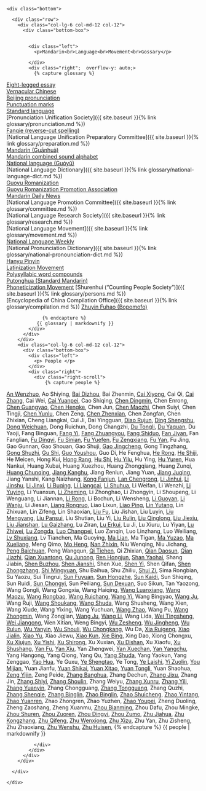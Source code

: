 

    <div class="bottom">

      <div class="row">
        <div class="col-lg-6 col-md-12 col-12">
          <div class="bottom-box">


            <div class="left">
              <p>Mandarin<br>Language<br>Movement<br>Gossary</p>
              
            </div>
            <div class="right";  overflow-y: auto;>
			  {% capture glossary %}
[Eight-legged essay](https://zh.wikipedia.org/wiki/八股文)  
[Vernacular Chinese](https://zh.wikipedia.org/wiki/白話)  
[Beijing pronunciation](https://zh.wikipedia.org/wiki/北京話#音系)  
[Punctuation marks](https://zh.wikipedia.org/wiki/標點符號)  
[Standard language](https://zh.wikipedia.org/wiki/標准方言)  
[Pronunciation Unification Society]({{ site.baseurl }}{% link glossary/pronunciation.md %})  
[Fanqie (reverse-cut spelling)](https://zh.wikipedia.org/wiki/反切)  
[National Language Unification Preparatory Committee]({{ site.baseurl }}{% link glossary/preparation.md %})  
[Mandarin (Guānhuà)](https://zh.wikipedia.org/wiki/官話)  
[Mandarin combined sound alphabet](https://zh.wikipedia.org/wiki/官話合聲字母)  
[National language (Guóyǔ)](https://zh.wikipedia.org/wiki/中華民國國語)  
[National Language Dictionary]({{ site.baseurl }}{% link glossary/national-language-dict.md %})  
[Guoyu Romanization](https://baike.baidu.com/item/%E5%9B%BD%E8%AF%AD%E7%BD%97%E9%A9%AC%E5%AD%97/6060641)  
[Guoyu Romanization Promotion Association]()  
[Mandarin Daily News](https://zh.wikipedia.org/wiki/國語日報)  
[National Language Promotion Committee]({{ site.baseurl }}{% link glossary/committee.md %})  
[National Language Research Society]({{ site.baseurl }}{% link glossary/research.md %})  
[National Language Movement]({{ site.baseurl }}{% link glossary/movement.md %})  
[National Language Weekly](https://baike.baidu.com/item/國語周刊/14586253)  
[National Pronunciation Dictionary]({{ site.baseurl }}{% link glossary/national-pronounciation-dict.md %})  
[Hanyu Pinyin](https://zh.wikipedia.org/wiki/漢語拼音)  
[Latinization Movement](https://zh.wikipedia.org/wiki/漢字拉丁化運動)  
[Polysyllabic word compounds](https://zh.wikipedia.org/wiki/聯綿詞)  
[Putonghua (Standard Mandarin)](https://zh.wikipedia.org/wiki/普通話)  
[Phoneticization Movement](https://zh.wikipedia.org/wiki/切音字運動) 
[Shurenhui (“Counting People Society”)]({{ site.baseurl }}{% link glossary/persons.md %})  
[Encyclopedia of China Compilation Office]({{ site.baseurl }}{% link glossary/compilation.md %}) 
[Zhuyin Fuhao (Bopomofo)](https://baike.baidu.com/item/%E6%B1%89%E8%AF%AD%E6%B3%A8%E9%9F%B3%E7%AC%A6%E5%8F%B7/115195)  

                 {% endcapture %}
 			   {{ glossary | markdownify }}
            </div>
          </div>
        </div>
        <div class="col-lg-6 col-md-12 col-12">
          <div class="bottom-box">
            <div class="left">
              <p> People </p>
            </div>
            <div class="right">
              <div class="right-scroll">
                  {% capture people %}
[An Wenzhuo](https://clangreformers.github.io/people/anwenzhuo-cn.html),
Ao Shiying,
[Bai Dizhou](https://clangreformers.github.io/people/baidizhou-cn.html),
Bai Zhenmin,
[Cai Xiyong](https://zh.wikipedia.org/wiki/蔡錫勇),
Cai Qi,
[Cai Zhang](https://zh.wikipedia.org/wiki/蔡璋_(速記工作者)),
Cai Wei,
[Cai Yuanpei](https://zh.wikipedia.org/wiki/蔡元培),
Cao Shiqing,
[Chen Dingmin](https://baike.baidu.com/item/陳定民?fromModule=lemma_search-box),
Chen Enrong,
[Chen Guangyao](https://zh.wikipedia.org/wiki/陳光堯),
[Chen Hengke](https://zh.wikipedia.org/wiki/陳師曾),
Chen Jun,
[Chen Maozhi](https://zh.wikipedia.org/wiki/陳懋治),
Chen Suiyi,
Chen Tingji,
[Chen Yunlu](https://baike.baidu.com/item/陳雲路?fromModule=lemma_search-box),
Chen Zeng,
[Chen Zhenxian](https://zh.wikipedia.org/wiki/陳振先),
Chen Zongfan,
Chen Zhixian,
Cheng Liangkai,
Cui Ji,
Dai Yingguan,
[Diao Rujun](https://baike.baidu.com/item/刁汝鈞?fromModule=lemma_search-box),
[Ding Shengshu](https://zh.wikipedia.org/wiki/丁聲樹),
[Dong Weichuan](https://zh.wikipedia.org/wiki/董渭川),
Dong Ruichun,
Dong Changzhi,
[Du Tongli](https://clangreformers.github.io/people/dutongli-cn.html),
[Du Yaquan](https://zh.wikipedia.org/wiki/杜亞泉),
Du Yaoji,
Fang Binguan,
[Fang Yi](https://clangreformers.github.io/people/fangyi-cn.html),
[Fang Zhuangyou](https://zh.wikipedia.org/wiki/方壯猷),
[Fang Shiduo](https://zh.wikipedia.org/wiki/方師鐸),
[Fan Jiyan](https://baike.baidu.com/item/範繼淹?fromModule=lemma_search-box),
Fan Fanglian,
[Fu Dingyi](https://zh.wikipedia.org/wiki/符定一),
[Fu Sinian](https://zh.wikipedia.org/wiki/傅斯年),
[Fu Yuefen](https://zh.wikipedia.org/wiki/傅嶽棻),
[Fu Zengxiang](https://zh.wikipedia.org/wiki/傅增湘),
[Fu Yan](https://clangreformers.github.io/people/fuyan-cn.html),
Fu Jing,
Gao Gunnan,
Gao Shouan,
Gao Shuji,
[Gao Jingcheng](https://baike.baidu.com/item/高景成/9594712),
Gong Tingzhang,
[Gong Shuzhi](https://clangreformers.github.io/people/gongshuzhi-cn.html),
[Gu Shi](https://baike.baidu.com/item/顧實/673665),
[Guo Youshou](https://zh.wikipedia.org/wiki/郭有守),
Guo Di,
He Fenghua,
[He Rong](https://zh.wikipedia.org/wiki/何容),
[He Shiji](https://baike.baidu.com/item/何士骥/3225991),
He Meicen,
Hong Kui,
[Hong Rang](https://zh.wikipedia.org/wiki/洪炎秋),
[Hu Shi](https://zh.wikipedia.org/wiki/胡適),
[Hu Yilu](https://baike.baidu.com/item/胡以魯/1077475),
Hu Ying,
[Hu Yuren](https://baike.baidu.com/item/胡雨人/10025474),
Hua Nankui,
Huang Xubai,
Huang Xuezhou,
Huang Zhongqiang,
Huang Zunqi,
[Huang Chunqing](https://zh.wikipedia.org/wiki/黃純青),
[Jiang Kanghu](https://zh.wikipedia.org/wiki/江亢虎),
Jiang Renlun,
Jiang Yuan,
[Jiang Juqing](https://zh.wikipedia.org/wiki/蔣舉清),
Jiang Yanshi,
Kang Naizhang,
[Kong Fanjun](https://clangreformers.github.io/people/kongfanjun-cn.html),
[Lan Chengrong](https://baike.baidu.com/item/蘭承榮/2632049),
[Li Jinhui](https://zh.wikipedia.org/wiki/黎錦暉),
[Li Jinshu](https://zh.wikipedia.org/wiki/黎錦紓),
[Li Jinxi](https://zh.wikipedia.org/wiki/黎錦熙),
[Li Buqing](https://zh.wikipedia.org/wiki/李步青),
[Li Liangcai](https://baike.baidu.com/item/李桐軒/10728490),
[Li Shuhua](https://zh.wikipedia.org/wiki/李書華),
Li Weifan,
Li Wenzhi,
[Li Yuying](https://zh.wikipedia.org/wiki/李石曾),
Li Yuanxun,
[Li Zheming](https://zh.wikipedia.org/wiki/李哲明),
Li Zhonghao,
Li Zhongyin,
Li Shoupeng,
Li Wenguang,
Li Jiannan,
[Li Rong](https://baike.baidu.com/item/李榮/132357),
Li Bochun,
Li Wensheng,
[Li Guoyan](https://baike.baidu.com/item/李國炎/62520710),
[Li Wanju](https://zh.wikipedia.org/wiki/李萬居),
Li Jiesan,
[Liang Rongruo](https://zh.wikipedia.org/wiki/梁容若),
Liao Lixun,
[Liao Ping](https://zh.wikipedia.org/wiki/廖平),
[Lin Yutang](https://zh.wikipedia.org/wiki/林語堂),
Lin Zhixuan,
Lin Zifeng,
Lin Shaoxian,
[Liu Fu](https://zh.wikipedia.org/wiki/劉半農),
Liu Jishan,
Liu Luyin,
[Liu Mengyang](https://baike.baidu.com/item/劉孟揚/3803824),
[Liu Pansui](https://baike.baidu.com/item/劉盼遂/488674),
Liu Shutian,
Liu Yi,
[Liu Rulin](https://baike.baidu.com/item/劉汝霖/3401335),
[Liu Qinglong](https://baike.baidu.com/item/劉慶隆/15797699),
[Liu Jiexiu](https://baike.baidu.com/item/劉潔修/5173715),
[Liu Jianshan](https://baike.baidu.com/item/劉兼善/11068257),
[Lu Gaizhang](https://zh.wikipedia.org/wiki/盧戆章),
Lu Ziran,
[Lu Erkui](https://baike.baidu.com/item/陸爾奎/969934),
Lu Ji,
Lu Xiuru,
Lu Yiyan,
[Lu Zhiwei](https://zh.wikipedia.org/wiki/陸志韋),
[Lu Zongda](https://zh.wikipedia.org/wiki/陸宗達),
[Luo Changpei](https://zh.wikipedia.org/wiki/羅常培),
Luo Zanqin,
Luo Linzhang,
Luo Weiliang,
[Lv Shuxiang](https://zh.wikipedia.org/wiki/呂叔湘),
Lv Tianchen,
Ma Guoying,
[Ma Lian](https://zh.wikipedia.org/wiki/馬廉),
Ma Tigan,
[Ma Yuzao](https://zh.wikipedia.org/wiki/馬幼漁),
[Ma Xueliang](https://zh.wikipedia.org/wiki/馬學良),
Meng Qimo,
[Mo Heng](https://baike.baidu.com/item/莫衡/5404038),
[Nan Zhixin](https://zh.wikipedia.org/wiki/南志信),
Niu Wenqing,
Niu Jichang,
[Peng Baichuan](https://zh.wikipedia.org/wiki/彭百川),
Peng Wangqun,
[Qi Tiehen](https://zh.wikipedia.org/wiki/齊鐵恨),
Qi Zhixian,
[Qian Daosun](https://zh.wikipedia.org/wiki/錢稻孫),
[Qian Jiazhi](https://zh.wikipedia.org/wiki/錢均夫),
[Qian Xuantong](https://zh.wikipedia.org/wiki/錢玄同),
[Qu Junong](https://zh.wikipedia.org/wiki/瞿世英),
[Ren Hongjun](https://zh.wikipedia.org/wiki/任鴻隽),
[Shan Yaohai](https://baike.baidu.com/item/單耀海/12579148),
Shang Jiabin,
[Shen Buzhou](https://baike.baidu.com/item/沈步洲/24573664),
[Shen Jianshi](https://zh.wikipedia.org/wiki/沈兼士),
Shen Xue,
[Shen Yi](https://baike.baidu.com/item/沈頤/64081418),
Shen Qifan,
[Shen Zhongzhang](https://zh.wikipedia.org/wiki/沈仲章_(學者)),
[Shi Mingyuan](https://baike.baidu.com/item/石明遠/584403),
Shu Baihua,
Shu Zhiliu,
[Shui Zi](https://zh.wikipedia.org/wiki/水梓),
Sima Rongbian,
Su Yaozu,
Sui Tingrui,
[Sun Fuyuan](https://zh.wikipedia.org/wiki/孫伏園),
[Sun Hongzhe](https://baike.baidu.com/item/孫鴻哲/5978238),
[Sun Kaidi](https://zh.wikipedia.org/wiki/孫楷第),
Sun Shiqing,
Sun Ruidi,
[Sun Chongyi](https://clangreformers.github.io/people/sunchongyi-cn.html),
Sun Peiliang,
[Sun Dexuan](https://baike.baidu.com/item/孫德宣/1116324),
Suo Sikun,
Tan Yaozong,
Wang Gongli,
Wang Gongxia,
Wang Haiqing,
[Wang Luanxiang](https://zh.wikipedia.org/wiki/汪鸾翔),
[Wang Maozu](https://zh.wikipedia.org/wiki/汪懋祖),
[Wang Rongbao](https://zh.wikipedia.org/wiki/汪榮寶),
[Wang Ruichang](https://zh.wikipedia.org/wiki/特睦格圖),
[Wang Yi](https://clangreformers.github.io/people/wangyi-cn.html),
Wang Bingyao,
[Wang Ju](https://baike.baidu.com/item/王雲軒/29241),
Wang Ruji,
[Wang Shoukang](https://clangreformers.github.io/people/wangshoukang-cn.html),
[Wang Shuda](https://clangreformers.github.io/people/wangshuda-cn.html),
Wang Shusheng,
Wang Xien,
Wang Xiude,
Wang Yixing,
Wang Yuchuan,
[Wang Zhao](https://zh.wikipedia.org/wiki/王照_(光緒進士)),
Wang Pu,
[Wang Zhongmin](https://zh.wikipedia.org/wiki/王重民),
Wang Zongjian,
[Wang Ju](https://zh.wikipedia.org/wiki/王炬_(1911年)),
[Wang Li](https://zh.wikipedia.org/wiki/王力_(語言學家)),
Wang Lida,
[Wei Tingsheng](https://zh.wikipedia.org/wiki/衛挺生),
[Wei Jiangong](https://zh.wikipedia.org/wiki/魏建功),
Wen Xitian,
Weng Bingyi,
[Wu Zesheng](https://zh.wikipedia.org/wiki/烏澤聲),
[Wu Jingheng](https://zh.wikipedia.org/wiki/吳稚暉),
[Wu Rulun](https://zh.wikipedia.org/wiki/吳汝綸),
[Wu Yanyin](https://zh.wikipedia.org/wiki/吳研因),
[Wu Shouli](https://zh.wikipedia.org/wiki/吳守禮),
[Wu Chongkang](https://baike.baidu.com/item/吳崇康/57169396),
Wu Da,
[Xia Ruigeng](https://zh.wikipedia.org/wiki/夏瑞庚),
[Xiao Jialin](https://clangreformers.github.io/people/xiaojialin-cn.html),
[Xiao Yu](https://zh.wikipedia.org/wiki/蕭子升),
Xiao Jiewu,
[Xiao Kun](https://baike.baidu.com/item/蕭坤/6734064),
[Xie Bing](https://clangreformers.github.io/people/xierenbing-cn.html),
Xing Dao,
Xiong Chongxu,
[Xu Xiujun](https://baike.baidu.com/item/徐秀鈞/930610),
[Xu Yishi](https://zh.wikipedia.org/wiki/徐一士),
[Xu Shirong](https://baike.baidu.com/item/徐世榮/1142033),
Xu Xuxian,
[Xu Dishan](https://zh.wikipedia.org/wiki/許地山),
Xu Xiaofu,
[Xu Shushang](https://zh.wikipedia.org/wiki/許壽裳),
[Yan Fu](https://zh.wikipedia.org/wiki/嚴復),
[Yan Xiu](https://zh.wikipedia.org/wiki/嚴修),
Yan Zhengwei,
[Yan Xuechan](https://zh.wikipedia.org/wiki/嚴學宭),
[Yan Yangchu](https://zh.wikipedia.org/wiki/晏陽初),
Yang Hangong,
Yang Qiong,
Yang Qu,
[Yang Shuda](https://zh.wikipedia.org/wiki/楊樹達),
Yang Yaokun,
Yang Zenggao,
[Yao Hua](https://zh.wikipedia.org/wiki/姚華),
Ye Guxu,
[Ye Shengtao](https://zh.wikipedia.org/wiki/葉聖陶),
Ye Tong,
[Ye Laishi](https://zh.wikipedia.org/wiki/葉籁士),
[Yi Zuolin](https://zh.wikipedia.org/wiki/易作霖),
[You Mijian](https://zh.wikipedia.org/wiki/遊彌堅),
Yuan Jianfu,
[Yuan Shikai](https://zh.wikipedia.org/wiki/袁世凱),
[Yuan Xitao](https://zh.wikipedia.org/wiki/袁希濤),
[Yuan Tongli](https://zh.wikipedia.org/wiki/袁同禮),
Yuan Shaohua,
[Zeng Yijin](https://zh.wikipedia.org/wiki/曾彜進),
Zeng Peide,
[Zhang Banghua](https://baike.baidu.com/item/張邦華/6042000?fr=aladdin),
Zhang Dechun,
[Zhang Jixu](https://zh.wikipedia.org/wiki/張繼煦),
Zhang Jin,
[Zhang Shiyi](https://zh.wikipedia.org/wiki/張士一),
[Zhang Shoulin](https://clangreformers.github.io/people/zhangshoulin-cn.html),
Zhang Weiyu,
[Zhang Xunru](https://clangreformers.github.io/people/zhangxunru-cn.html),
[Zhang Yili](https://zh.wikipedia.org/wiki/張一麐),
[Zhang Yuanyin](https://clangreformers.github.io/people/zhangyuanyin-cn.html),
Zhang Chongguang,
[Zhang Tongguang](https://baike.baidu.com/item/張同光/63845113?fr=aladdin),
Zhang Quzhi,
[Zhang Shenqie](https://zh.wikipedia.org/wiki/張深切),
[Zhang Binglin](https://zh.wikipedia.org/wiki/章太炎),
[Zhao Binglin](https://zh.wikipedia.org/wiki/趙炳麟),
[Zhao Shuicheng](https://clangreformers.github.io/people/zhaoshuicheng-cn.html),
[Zhao Yintang](https://baike.baidu.com/item/趙蔭棠/1987478),
[Zhao Yuanren](https://zh.wikipedia.org/wiki/趙元任),
Zhao Zhongren,
Zhao Yuzhen,
[Zhao Youpei](https://zh.wikipedia.org/wiki/趙友培),
Zheng Duoling,
Zheng Zaoshang,
Zheng Xuanmu,
[Zhou Bianming](https://zh.wikipedia.org/wiki/周辨明),
Zhou Dafu,
Zhou Mingke,
[Zhou Shuren](https://zh.wikipedia.org/wiki/魯迅),
[Zhou Zuoren](https://zh.wikipedia.org/wiki/周作人),
[Zhou Dingyi](https://zh.wikipedia.org/wiki/周定一),
[Zhou Zumo](https://zh.wikipedia.org/wiki/周祖谟),
[Zhu Jiahua](https://zh.wikipedia.org/wiki/朱家驊),
[Zhu Kongzhang](https://baike.baidu.com/item/朱孔彰/1712762),
[Zhu Qifeng](https://baike.baidu.com/item/朱起鳳/1180727),
[Zhu Wenxiong](https://zh.wikipedia.org/wiki/朱文熊),
[Zhu Xizu](https://zh.wikipedia.org/wiki/朱希祖),
Zhu Yan,
Zhu Zisheng,
Zhu Zhaoxiang,
[Zhu Wenshu](https://baike.baidu.com/item/朱文叔/3722097),
[Zhu Huisen](https://zh.wikipedia.org/wiki/朱匯森),
				  {% endcapture %}
				  {{ people | markdownify }}

             
              </div>
            </div>
          </div>
        </div>

      </div>

    </div>


